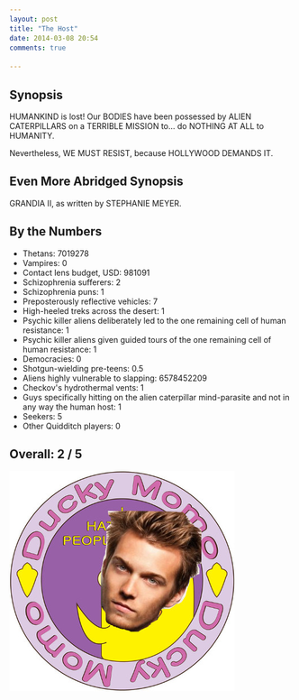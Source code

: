 ```yaml
---
layout: post
title: "The Host"
date: 2014-03-08 20:54
comments: true

---
```


Synopsis
--------

HUMANKIND is lost! Our BODIES have been possessed by ALIEN CATERPILLARS on a TERRIBLE MISSION to... do NOTHING AT ALL to HUMANITY.

Nevertheless, WE MUST RESIST, because HOLLYWOOD DEMANDS IT.

Even More Abridged Synopsis
---------------------------

GRANDIA II, as written by STEPHANIE MEYER.

By the Numbers
--------------

* Thetans: 7019278
* Vampires: 0
* Contact lens budget, USD: 981091
* Schizophrenia sufferers: 2
* Schizophrenia puns: 1
* Preposterously reflective vehicles: 7
* High-heeled treks across the desert: 1
* Psychic killer aliens deliberately led to the one remaining cell of human resistance: 1
* Psychic killer aliens given guided tours of the one remaining cell of human resistance: 1
* Democracies: 0
* Shotgun-wielding pre-teens: 0.5
* Aliens highly vulnerable to slapping: 6578452209
* Checkov's hydrothermal vents: 1
* Guys specifically hitting on the alien caterpillar mind-parasite and not in any way the human host: 1
* Seekers: 5
* Other Quidditch players: 0

Overall: 2 / 5
--------------

![Ducky... Momo...?](/img/filmreviews/thehost-duckymomo.jpg)
